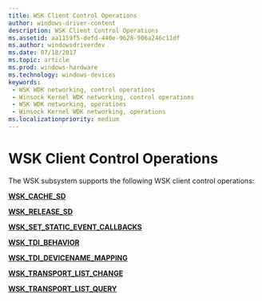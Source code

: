 ```yaml
---
title: WSK Client Control Operations
author: windows-driver-content
description: WSK Client Control Operations
ms.assetid: aa1159f5-defd-440e-9628-906a246c11df
ms.author: windowsdriverdev 
ms.date: 07/18/2017 
ms.topic: article 
ms.prod: windows-hardware 
ms.technology: windows-devices 
keywords:
 - WSK WDK networking, control operations
 - Winsock Kernel WDK networking, control operations
 - WSK WDK networking, operations
 - Winsock Kernel WDK networking, operations
ms.localizationpriority: medium
---
```


# WSK Client Control Operations


The WSK subsystem supports the following WSK client control operations:

[**WSK\_CACHE\_SD**](wsk-cache-sd.md)

[**WSK\_RELEASE\_SD**](wsk-release-sd.md)

[**WSK\_SET\_STATIC\_EVENT\_CALLBACKS**](wsk-set-static-event-callbacks.md)

[**WSK\_TDI\_BEHAVIOR**](wsk-tdi-behavior.md)

[**WSK\_TDI\_DEVICENAME\_MAPPING**](wsk-tdi-devicename-mapping.md)

[**WSK\_TRANSPORT\_LIST\_CHANGE**](wsk-transport-list-change.md)

[**WSK\_TRANSPORT\_LIST\_QUERY**](wsk-transport-list-query.md)

 

 




